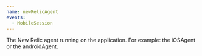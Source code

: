 ```yaml
---
name: newRelicAgent
events:
  - MobileSession
---
```


The New Relic agent running on the application. For example: the iOSAgent or the androidAgent.